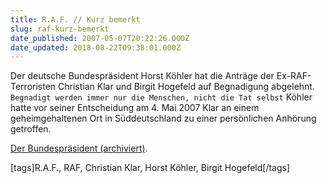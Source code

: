 ```yaml
---
title: R.A.F. // Kurz bemerkt
slug: raf-kurz-bemerkt
date_published: 2007-05-07T20:22:26.000Z
date_updated: 2018-08-22T09:38:01.000Z
---
```


Der deutsche Bundespräsident Horst Köhler hat die Anträge der Ex-RAF-Terroristen Christian Klar und Birgit Hogefeld auf Begnadigung abgelehnt.
`Begnadigt werden immer nur die Menschen, nicht die Tat selbst`
Köhler hatte vor seiner Entscheidung am 4. Mai 2007 Klar an einem geheimgehaltenen Ort in Süddeutschland zu einer persönlichen Anhörung getroffen.

[Der Bundespräsident (archiviert)](http://web.archive.org/web/20070509021007/http://www.bundespraesident.de:80/-,2.637469/Bundespraesident-Horst-Koehler.htm).

[tags]R.A.F., RAF, Christian Klar, Horst Köhler, Birgit Hogefeld[/tags]
